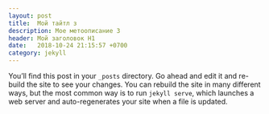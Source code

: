 ```yaml
---
layout: post
title:  Мой тайтл з
description: Мое метоописание 3
header: Мой заголовок H1
date:   2018-10-24 21:15:57 +0700
category: jekyll 
---
```

You’ll find this post in your `_posts` directory. Go ahead and edit it and re-build the site to see your changes. You can rebuild the site in many different ways, but the most common way is to run `jekyll serve`, which launches a web server and auto-regenerates your site when a file is updated.



